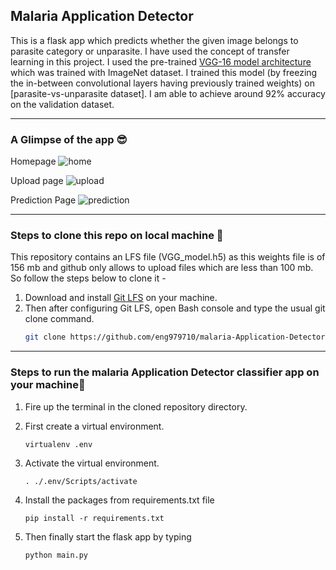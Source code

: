 ## Malaria Application Detector 

This is a flask app which predicts whether the given image belongs to parasite category or unparasite. I have used the concept of transfer learning in this project. I used the pre-trained [VGG-16 model architecture](https://neurohive.io/en/popular-networks/vgg16/) which was trained with ImageNet dataset. I trained this model (by freezing the in-between convolutional layers having previously trained weights) on [parasite-vs-unparasite dataset]. I am able to achieve around 92% accuracy on the validation dataset.

---
### A Glimpse of the app 😎
Homepage
![home](https://github.com/eng979710/malaria-Application-Detector-Flask-web-app/blob/master/screenshots/home.jpg?raw=true)
<br>

Upload page
![upload](https://github.com/eng979710/malaria-Application-Detector-Flask-web-app/blob/master/screenshots/upload.jpg?raw=true)
<br>

Prediction Page
![prediction](https://github.com/eng979710/malaria-Application-Detectoe-Flask-web-app/blob/master/screenshots/prediction.jpg?raw=true)

---
### Steps to clone this repo on local machine 🥳
This repository contains an LFS file (VGG_model.h5) as this weights file is of 156 mb and github only allows to upload files which are less than 100 mb. So follow the steps below to clone it - 
1. Download and install [Git LFS](https://git-lfs.github.com/) on your machine.
2. Then after configuring Git LFS, open Bash console and type the usual git clone command. 
    ``` bash
    git clone https://github.com/eng979710/malaria-Application-Detector-Flask-web-app.git
    ```
---

### Steps to run the malaria Application Detector classifier app on your machine🎉
1. Fire up the terminal in the cloned repository directory.

2. First create a virtual environment.
    ```shell
    virtualenv .env
    ```
3. Activate the virtual environment.
    ```shell
    . ./.env/Scripts/activate
    ```
4. Install the packages from requirements.txt file
    ```shell
    pip install -r requirements.txt
    ```
5. Then finally start the flask app by typing
    ```shell
    python main.py
    ```
<br>
